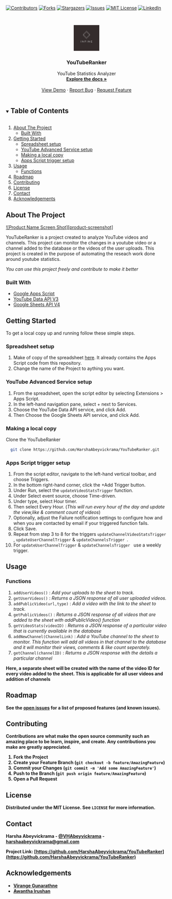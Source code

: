 [![Contributors][contributors-shield]][contributors-url]
[![Forks][forks-shield]][forks-url]
[![Stargazers][stars-shield]][stars-url]
[![Issues][issues-shield]][issues-url]
[![MIT License][license-shield]][license-url]
[![LinkedIn][linkedin-shield]][linkedin-url]

<br />
<p align="center">
  <a href="https://github.com/HarshaAbeyvickrama/YouTubeRanker.git">
    <img src="images/YouTubeRanker.png" alt="Logo" width="80" height="80">
  </a>

  <h3 align="center">YouTubeRanker</h3>

  <p align="center">
    YouTube Statistics Analyzer
    <br />
    <a href="https://github.com/HarshaAbeyvickrama/YouTubeRanker/"><strong>Explore the docs »</strong></a>
    <br />
    <br />
    <a href="https://github.com/HarshaAbeyvickrama/YouTubeRanker">View Demo</a>
    ·
    <a href="https://github.com/HarshaAbeyvickrama/YouTubeRanker/issues">Report Bug</a>
    ·
    <a href="https://github.com/HarshaAbeyvickrama/YouTubeRanker/issues">Request Feature</a>
  </p>
</p>



<!-- TABLE OF CONTENTS -->
<details open="open">
  <summary><h2 style="display: inline-block">Table of Contents</h2></summary>
  <ol>
    <li>
      <a href="#about-the-project">About The Project</a>
      <ul>
        <li><a href="#built-with">Built With</a></li>
      </ul>
    </li>
    <li>
      <a href="#getting-started">Getting Started</a>
      <ul>
        <li><a href="#Spreadsheet-setup">Spreadsheet setup</a></li>
        <li><a href="#YouTube-Advanced-Service-setup">YouTube Advanced Service setup</a></li>
        <li><a href="#Making-a-local-copy">Making a local copy</a></li>
        <li><a href="#Apps-Script-trigger-setup">Apps Script trigger setup</a></li>
      </ul>
    </li>
    <li>
      <a href="#usage">Usage</a>
      <ul>
        <li><a href="#Functions">Functions</a></li>
      </ul>
    </li>
    <li><a href="#roadmap">Roadmap</a></li>
    <li><a href="#contributing">Contributing</a></li>
    <li><a href="#license">License</a></li>
    <li><a href="#contact">Contact</a></li>
    <li><a href="#acknowledgements">Acknowledgements</a></li>
  </ol>
</details>



<!-- ABOUT THE PROJECT -->
## About The Project

[![Product Name Screen Shot][product-screenshot]](https://example.com)

YouTubeRanker is a project created to analyze YouTube videos and channels. This project can monitor the changes in a youtube video or a channel added to the database or the videos of the user uploads. This project is created in the purpose of automating the reseach work done around youtube statistics.

<i>You can use this project freely and contribute to make it better</i>

### Built With

* [Google Apps Script](https://www.google.com/script/start/)
* [YouTube Data API V3](https://developers.google.com/youtube/v3)
* [Google Sheets API V4](https://developers.google.com/sheets/api)



<!-- GETTING STARTED -->
## Getting Started

To get a local copy up and running follow these simple steps.

### Spreadsheet setup

1. Make of copy of the spreadsheet <a href="" class="button primary">here</a>. It already contains the Apps Script code from this repository.
2. Change the name of the Project to aything you want.

### YouTube Advanced Service setup

1. From the spreadsheet, open the script editor by selecting Extensions > Apps Script.
2. In the left-hand navigation pane, select + next to Services.
3. Choose the YouTube Data API service, and click Add.
4. Then Choose the Google Sheets API service, and click Add.

### Making a local copy

Clone the YouTubeRanker
```sh
  git clone https://github.com/HarshaAbeyvickrama/YouTubeRanker.git
```

### Apps Script trigger setup

1. From the script editor, navigate to the left-hand vertical toolbar, and choose Triggers.
2. In the bottom right-hand corner, click the +Add Trigger button.
3. Under Run, select the `updateVideoStatsTrigger` function.
4. Under Select event source, choose Time-driven.
5. Under type, select Hour timer.
6. Then select Every Hour. (<i>This will run every hour of the day and update the view,like & comment count of videos</i>)
7. Optionally, adjust the Failure notification settings to configure how and when you are contacted by email if your triggered function fails.
8. Click Save.
9. Repeat from step 3 to 8 for the triggers `updateChannelVideoStatsTrigger` , `updateUserChannelTrigger` & `updateChannelsTrigger `.
10. For `updateUserChannelTrigger` & `updateChannelsTrigger `  use a weekly trigger.
<!-- USAGE EXAMPLES -->
## Usage

### Functions

1. `addUserVideos()` :    <i>Add your uploads to the sheet to track.</i>
2. `getUserVideos()` :  <i>Returns a JSON response of all user uploaded videos.</i>
3. `addPublicVideo(url,type)` :   <i>Add a video with the link to the sheet to track.</i>
4. `getPublicVideos()` :  <i>Returns a JSON response of all videos that are added to the sheet with addPublicVideo() function</i>
5. `getVideoStats(videoID)` :   <i>Returns a JSON response of a particular video that is currently available in the database</i>
6. `addNewChannel(ChannelLink)` :   <i>Add a YouTube channel to the sheet to monitor. This function will add all videos in that channel to the database and it will monitor their views, comments & like count seperately.</i>
6. `getChannel(channelID)` :   <i>Returns a JSON response with the details a particular channel</i>

<strong>Here,  a separate sheet will be created with the name of the video ID for every video added to the sheet. This is applicable for all user videos and addition of channels<strong>





<!-- ROADMAP -->
## Roadmap

See the [open issues](https://github.com/HarshaAbeyvickrama/YouTubeRanker/issues) for a list of proposed features (and known issues).



<!-- CONTRIBUTING -->
## Contributing

Contributions are what make the open source community such an amazing place to be learn, inspire, and create. Any contributions you make are **greatly appreciated**.

1. Fork the Project
2. Create your Feature Branch (`git checkout -b feature/AmazingFeature`)
3. Commit your Changes (`git commit -m 'Add some AmazingFeature'`)
4. Push to the Branch (`git push origin feature/AmazingFeature`)
5. Open a Pull Request



<!-- LICENSE -->
## License

Distributed under the MIT License. See `LICENSE` for more information.



<!-- CONTACT -->
## Contact

Harsha Abeyvickrama - [@VHAbeyvickrama](https://twitter.com/VHAbeyvickrama) - harshaabeyvickrama@gmail.com

Project Link: [https://github.com/HarshaAbeyvickrama/YouTubeRanker](https://github.com/HarshaAbeyvickrama/YouTubeRanker)



<!-- ACKNOWLEDGEMENTS -->
## Acknowledgements

* [Virange Gunarathne](https://www.linkedin.com/in/viranga-gunarathna-3322981a5/)
* [Awantha Irushan](https://www.linkedin.com/in/avantha-irushan-b68792191/)






<!-- MARKDOWN LINKS & IMAGES -->
<!-- https://www.markdownguide.org/basic-syntax/#reference-style-links -->
[contributors-shield]: https://img.shields.io/github/contributors/HarshaAbeyvickrama/YouTubeRanker.svg?style=for-the-badge
[contributors-url]: https://github.com/HarshaAbeyvickrama/YouTubeRanker/graphs/contributors
[forks-shield]: https://img.shields.io/github/forks/HarshaAbeyvickrama/YouTubeRanker.svg?style=for-the-badge
[forks-url]: https://github.com/HarshaAbeyvickrama/YouTubeRanker/network/members
[stars-shield]: https://img.shields.io/github/stars/HarshaAbeyvickrama/YouTubeRanker.svg?style=for-the-badge
[stars-url]: https://github.com/HarshaAbeyvickrama/YouTubeRanker/stargazers
[issues-shield]: https://img.shields.io/github/issues/HarshaAbeyvickrama/YouTubeRanker.svg?style=for-the-badge
[issues-url]: https://github.com/HarshaAbeyvickrama/YouTubeRanker/issues
[license-shield]: https://img.shields.io/github/license/HarshaAbeyvickrama/YouTubeRanker.svg?style=for-the-badge
[license-url]: https://github.com/HarshaAbeyvickrama/YouTubeRanker/blob/master/LICENSE.txt
[linkedin-shield]: https://img.shields.io/badge/-LinkedIn-black.svg?style=for-the-badge&logo=linkedin&colorB=555
[linkedin-url]: https://linkedin.com/in/harshaabeyvickrama
